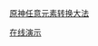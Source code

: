 [原神任意元素转换大法](https://my.oschina.net/codingDog/blog/4968573 "原神任意元素转换大法")

[在线演示](https://codepen.io/oj8kay/pen/QWpLJVr "在线演示")